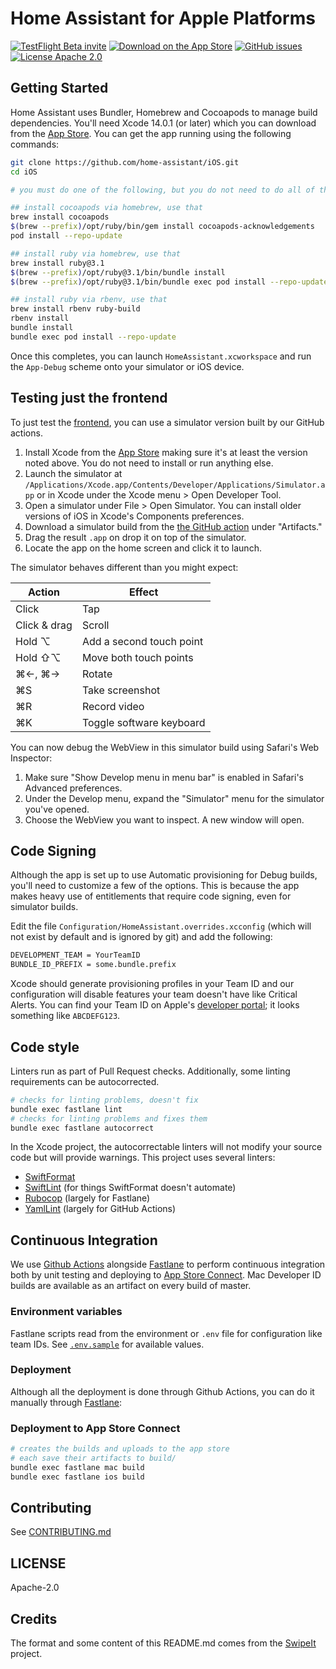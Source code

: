 Home Assistant for Apple Platforms
=================

[![TestFlight Beta invite](https://img.shields.io/badge/TestFlight-Beta-blue.svg)](https://www.home-assistant.io/ios/beta/)
[![Download on the App Store](https://img.shields.io/itunes/v/1099568401.svg)](https://itunes.apple.com/app/home-assistant-open-source-home-automation/id1099568401)
[![GitHub issues](https://img.shields.io/github/issues/home-assistant/iOS.svg?style=flat)](https://github.com/home-assistant/iOS/issues)
[![License Apache 2.0](https://img.shields.io/badge/license-Apache%202.0-green.svg?style=flat)](https://github.com/home-assistant/iOS/blob/master/LICENSE)

## Getting Started

Home Assistant uses Bundler, Homebrew and Cocoapods to manage build dependencies. You'll need Xcode 14.0.1 (or later) which you can download from the [App Store](https://developer.apple.com/download/). You can get the app running using the following commands:

```bash
git clone https://github.com/home-assistant/iOS.git
cd iOS

# you must do one of the following, but you do not need to do all of them:

## install cocoapods via homebrew, use that
brew install cocoapods
$(brew --prefix)/opt/ruby/bin/gem install cocoapods-acknowledgements
pod install --repo-update

## install ruby via homebrew, use that
brew install ruby@3.1
$(brew --prefix)/opt/ruby@3.1/bin/bundle install
$(brew --prefix)/opt/ruby@3.1/bin/bundle exec pod install --repo-update

## install ruby via rbenv, use that
brew install rbenv ruby-build
rbenv install
bundle install
bundle exec pod install --repo-update
```

Once this completes, you can launch  `HomeAssistant.xcworkspace` and run the `App-Debug` scheme onto your simulator or iOS device.

## Testing just the frontend

To just test the [frontend](https://github.com/home-assistant/frontend), you can use a simulator version built by our GitHub actions.

1. Install Xcode from the [App Store](https://developer.apple.com/download/) making sure it's at least the version noted above. You do not need to install or run anything else.
2. Launch the simulator at `/Applications/Xcode.app/Contents/Developer/Applications/Simulator.app` or in Xcode under the Xcode menu > Open Developer Tool.
3. Open a simulator under File > Open Simulator. You can install older versions of iOS in Xcode's Components preferences.
4. Download a simulator build from the [the GitHub action](https://github.com/home-assistant/iOS/actions/workflows/ci.yml?query=branch%3Amaster) under "Artifacts."
5. Drag the result `.app` on drop it on top of the simulator.
6. Locate the app on the home screen and click it to launch.

The simulator behaves different than you might expect:

| Action | Effect |
| -- | -- |
| Click | Tap |
| Click & drag | Scroll |
| Hold ⌥ | Add a second touch point |
| Hold ⇧⌥ | Move both touch points |
| ⌘←, ⌘→ | Rotate |
| ⌘S | Take screenshot |
| ⌘R | Record video |
| ⌘K | Toggle software keyboard |

You can now debug the WebView in this simulator build using Safari's Web Inspector:

1. Make sure "Show Develop menu in menu bar" is enabled in Safari's Advanced preferences.
2. Under the Develop menu, expand the "Simulator" menu for the simulator you've opened.
3. Choose the WebView you want to inspect. A new window will open.

## Code Signing

Although the app is set up to use Automatic provisioning for Debug builds, you'll need to customize a few of the options. This is because the app makes heavy use of entitlements that require code signing, even for simulator builds.

Edit the file `Configuration/HomeAssistant.overrides.xcconfig` (which will not exist by default and is ignored by git) and add the following:

```bash
DEVELOPMENT_TEAM = YourTeamID
BUNDLE_ID_PREFIX = some.bundle.prefix
```

Xcode should generate provisioning profiles in your Team ID and our configuration will disable features your team doesn't have like Critical Alerts. You can find your Team ID on Apple's [developer portal](https://developer.apple.com/account); it looks something like `ABCDEFG123`.

## Code style

Linters run as part of Pull Request checks. Additionally, some linting requirements can be autocorrected.

```bash
# checks for linting problems, doesn't fix
bundle exec fastlane lint
# checks for linting problems and fixes them
bundle exec fastlane autocorrect
```

In the Xcode project, the autocorrectable linters will not modify your source code but will provide warnings. This project uses several linters:

- [SwiftFormat](https://github.com/nicklockwood/SwiftFormat)
- [SwiftLint](https://github.com/realm/swiftlint) (for things SwiftFormat doesn't automate)
- [Rubocop](https://rubocop.org) (largely for Fastlane)
- [YamlLint](https://yamllint.readthedocs.io/en/stable/index.html) (largely for GitHub Actions)

## Continuous Integration

We use [Github Actions](https://github.com/home-assistant/iOS/actions) alongside [Fastlane](https://fastlane.tools/) to perform continuous integration both by unit testing and deploying to [App Store Connect](https://appstoreconnect.apple.com). Mac Developer ID builds are available as an artifact on every build of master.

### Environment variables

Fastlane scripts read from the environment or `.env` file for configuration like team IDs. See [`.env.sample`](https://github.com/home-assistant/iOS/blob/master/.env.sample) for available values.

### Deployment

Although all the deployment is done through Github Actions, you can do it manually through [Fastlane](https://github.com/home-assistant/iOS/blob/master/fastlane/README.md):

### Deployment to App Store Connect

```bash
# creates the builds and uploads to the app store
# each save their artifacts to build/
bundle exec fastlane mac build
bundle exec fastlane ios build
```

## Contributing

See [CONTRIBUTING.md](CONTRIBUTING.md)

## LICENSE

Apache-2.0

## Credits

The format and some content of this README.md comes from the [SwipeIt](https://github.com/ivanbruel/SwipeIt) project.
